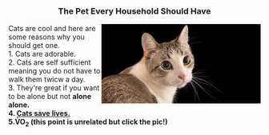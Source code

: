 <h3 align="center">The Pet Every Household Should Have</h3> 
<a href="https://github.com/jjlehuu/KNES381/blob/ab786b983fc8eff93a2ebd8bbabfa7c36cd89b7f/cat381.jpeg"> 
  <img src="cat381.jpeg" alt="Cat" align="right"> </a> 
<p <b>Cats are cool</b> and here are some reasons why you should get one. <br> 1. Cats are adorable. <br> 2. Cats are self sufficient meaning you do not have to walk them twicw a day. <br> 3. They're great if you want to be alone but not <b>alone<b> alone. <br> 4. <a href="https://www.mentalfloss.com/article/51154/10-scientific-benefits-being-cat-owner">Cats save lives. </a><br> 5.V&#775O<sub>2</sub> (this point is unrelated but click the pic!) </p>

